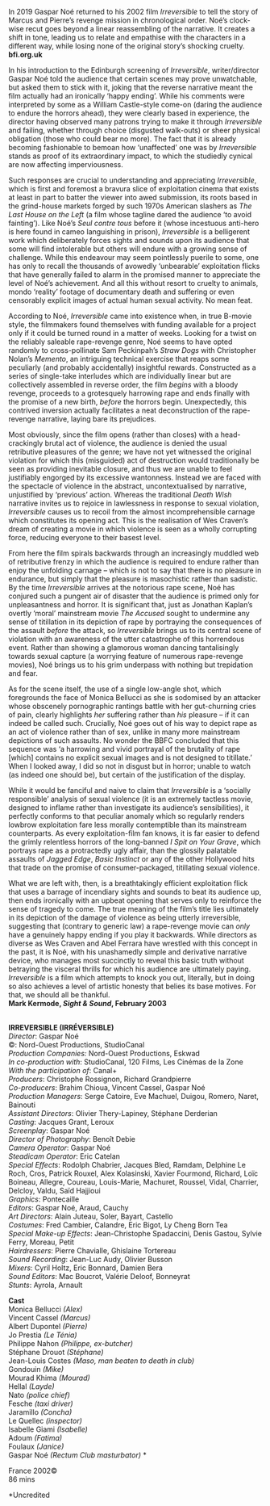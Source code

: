 

In 2019 Gaspar Noé returned to his 2002 film _Irreversible_ to tell the story of Marcus and Pierre’s revenge mission in chronological order. Noé’s clock-wise recut goes beyond a linear reassembling of the narrative. It creates a shift in tone, leading us to relate and empathise with the characters in a different way, while losing none of the original story’s shocking cruelty.  
**bfi.org.uk**

In his introduction to the Edinburgh screening of _Irreversible_,  writer/director Gaspar Noé told the audience that certain scenes may prove unwatchable, but asked them to stick with it, joking that the reverse narrative meant the film actually had an ironically ‘happy ending’. While his comments were interpreted by some as a William Castle-style come-on (daring the audience to endure the horrors ahead), they were clearly based in experience, the director having observed many patrons trying to make it through _Irreversible_ and failing, whether through choice (disgusted walk-outs) or sheer physical obligation (those who could bear no more). The fact that it is already becoming fashionable to bemoan how ‘unaffected’ one was by _Irreversible_ stands as proof of its extraordinary impact, to which the studiedly cynical are now affecting imperviousness.

Such responses are crucial to understanding and appreciating _Irreversible_, which is first and foremost a bravura slice of exploitation cinema that exists at least in part to batter the viewer into awed submission, its roots based in the grind-house markets forged by such 1970s American slashers as _The Last House on the Left_ (a film whose tagline dared the audience ‘to avoid fainting’). Like Noé’s _Seul contre tous_ before it (whose incestuous anti-hero is here found in cameo Ianguishing in prison), _Irreversible_ is a belligerent work which deliberately forces sights and sounds upon its audience that some will find intolerable but others will endure with a growing sense of challenge. While this endeavour may seem pointlessly puerile to some, one has only to recall the thousands of avowedly ‘unbearable’ exploitation flicks that have generally failed to alarm in the promised manner to appreciate the level of Noé’s achievement. And all this without resort to cruelty to animals, mondo ‘reality’ footage of documentary death and suffering or even censorably explicit images of actual human sexual activity. No mean feat.

According to Noé, _Irreversible_ came into existence when, in true B-movie style, the filmmakers found themselves with funding available for a project only if it could be turned round in a matter of weeks. Looking for a twist on the reliably saleable rape-revenge genre, Noé seems to have opted randomly to cross-pollinate Sam Peckinpah’s _Straw Dogs_ with Christopher Nolan’s _Memento_, an intriguing technical exercise that reaps some peculiarly (and probably accidentally) insightful rewards. Constructed as a series of single-take interludes which are individually linear but are collectively assembled in reverse order, the film _begins_ with a bloody revenge, proceeds to a grotesquely harrowing rape and ends finally with the promise of a new birth, _before_ the horrors begin. Unexpectedly, this contrived inversion actually facilitates a neat deconstruction of the rape-revenge narrative, laying bare its prejudices.

Most obviously, since the film opens (rather than closes) with a head-crackingly brutal act of violence, the audience is denied the usual retributive pleasures of the genre; we have not yet witnessed the original violation for which this (misguided) act of destruction would traditionally be seen as providing inevitable closure, and thus we are unable to feel justifiably engorged by its excessive wantonness. Instead we are faced with the spectacle of violence in the abstract, uncontextualised by narrative, unjustified by ‘previous’ action. Whereas the traditional _Death Wish_ narrative invites us to rejoice in lawlessness in response to sexual violation, _Irreversible_ causes us to recoil from the almost incomprehensible carnage which constitutes its opening act. This is the realisation of Wes Craven’s dream of creating a movie in which violence is seen as a wholly corrupting force, reducing everyone to their basest level.

From here the film spirals backwards through an increasingly muddled web of retributive frenzy in which the audience is required to endure rather than enjoy the unfolding carnage – which is not to say that there is no pleasure in endurance, but simply that the pleasure is masochistic rather than sadistic.  
By the time _Irreversible_ arrives at the notorious rape scene, Noé has conjured such a pungent air of disaster that the audience is primed only for unpleasantness and horror. It is significant that, just as Jonathan Kaplan’s overtly ‘moral’ mainstream movie _The Accused_ sought to undermine any sense of titillation in its depiction of rape by portraying the consequences of the assault _before_ the attack, so _Irreversible_ brings us to its central scene of violation with an awareness of the utter catastrophe of this horrendous event. Rather than showing a glamorous woman dancing tantalisingly towards sexual capture (a worrying feature of numerous rape-revenge movies), Noé brings us to his grim underpass with nothing but trepidation and fear.

As for the scene itself, the use of a single low-angle shot, which foregrounds the face of Monica Bellucci as she is sodomised by an attacker whose obscenely pornographic rantings battle with her gut-churning cries of pain, clearly highlights _her_ suffering rather than _his_ pleasure – if it can indeed be called such. Crucially, Noé goes out of his way to depict rape as an act of violence rather than of sex, unlike in many more mainstream depictions of such assaults. No wonder the BBFC concluded that this sequence was ‘a harrowing and vivid portrayal of the brutality of rape [which] contains no explicit sexual images and is not designed to titillate.’ When I looked away, I did so not in disgust but in horror; unable to watch (as indeed one should be), but certain of the justification of the display.

While it would be fanciful and naive to claim that _Irreversible_ is a ‘socially responsible’ analysis of sexual violence (it is an extremely tactless movie, designed to inflame rather than investigate its audience’s sensibilities), it perfectly conforms to that peculiar anomaly which so regularly renders lowbrow exploitation fare less morally contemptible than its mainstream counterparts.  As every exploitation-film fan knows, it is far easier to defend the grimly relentless horrors of the long-banned _I Spit on Your Grave_, which portrays rape as a protractedly ugly affair, than the glossily palatable assaults of _Jagged Edge_, _Basic Instinct_ or any of the other Hollywood hits that trade on the promise of consumer-packaged, titillating sexual violence.

What we are left with, then, is a breathtakingly efficient exploitation flick that uses a barrage of incendiary sights and sounds to beat its audience up, then ends ironically with an upbeat opening that serves only to reinforce the sense of tragedy to come. The true meaning of the film’s title lies ultimately in its depiction of the damage of violence as being utterly irreversible, suggesting that (contrary to generic law) a rape-revenge movie can _only_ have a genuinely happy ending if you play it backwards. While directors as diverse as Wes Craven and Abel Ferrara have wrestled with this concept in the past, it is Noé, with his unashamedly simple and derivative narrative device, who manages most succinctly to reveal this basic truth without betraying the visceral thrills for which his audience are ultimately paying. _Irreversible_ is a film which attempts to knock you out, literally, but in doing so also achieves a level of artistic honesty that belies its base motives. For that, we should all be thankful.  
**Mark Kermode, _Sight & Sound_, February 2003**
<br><br>

**IRREVERSIBLE (IRRÉVERSIBLE)**  
_Director_: Gaspar Noé  
©: Nord-Ouest Productions, StudioCanal  
_Production Companies:_ Nord-Ouest Productions, Eskwad  
_In co-production with_: StudioCanal, 120 Films, Les Cinémas de la Zone  
_With the participation of_: Canal+  
_Producers_: Christophe Rossignon, Richard Grandpierre  
_Co-producers_: Brahim Chioua,  Vincent Cassel, Gaspar Noé  
_Production Managers_: Serge Catoire,  Eve Machuel, Duigou, Romero, Naret, Bainouti  
_Assistant Directors_: Olivier Thery-Lapiney, Stéphane Derderian  
_Casting_: Jacques Grant, Leroux  
_Screenplay_: Gaspar Noé  
_Director of Photography_: Benoît Debie  
_Camera Operator_: Gaspar Noé  
_Steadicam Operator_: Eric Catelan  
_Special Effects_: Rodolph Chabrier, Jacques Bled, Ramdam, Delphine Le Roch, Cros, Patrick Rouxel, Alex Kolasinski, Xavier Fourmond, Richard, Loïc Boineau, Allegre, Coureau, Louis-Marie, Machuret, Roussel, Vidal, Charrier, Delcloy, Valdu, Saïd Hajjioui  
_Graphics_: Pontecaille  
_Editors_: Gaspar Noé, Araud, Cauchy  
_Art Directors_: Alain Juteau, Soler, Bayart, Castello  
_Costumes_: Fred Cambier, Calandre, Eric Bigot,  Ly Cheng Born Tea  
_Special Make-up Effects_:  Jean-Christophe Spadaccini, Denis Gastou, Sylvie Ferry, Moreau, Petit  
_Hairdressers_: Pierre Chavialle, Ghislaine Tortereau  
_Sound Recording_: Jean-Luc Audy, Olivier Busson  
_Mixers_: Cyril Holtz, Eric Bonnard, Damien Bera  
_Sound Editors_: Mac Boucrot,  Valérie Deloof, Bonneyrat  
_Stunts_: Ayrola, Arnault

**Cast**  
Monica Bellucci _(Alex)_  
Vincent Cassel _(Marcus)_  
Albert Dupontel _(Pierre)_  
Jo Prestia _(Le Ténia)_  
Philippe Nahon _(Philippe, ex-butcher)_  
Stéphane Drouot _(Stéphane)_  
Jean-Louis Costes  _(Maso, man beaten to death in club)_  
Gondouin _(Mike)_  
Mourad Khima _(Mourad)_  
Hellal _(Layde)_  
Nato _(police chief)_  
Fesche _(taxi driver)_  
Jaramillo _(Concha)_  
Le Quellec _(inspector)_  
Isabelle Giami _(Isabelle)_  
Adoum _(Fatima)_  
Foulaux _(Janice)_  
Gaspar Noé _(Rectum Club masturbator)_ *

France 2002©  
86 mins

*Uncredited
<br><br>
<!--stackedit_data:
eyJoaXN0b3J5IjpbLTEzODYyMDAyMzBdfQ==
-->